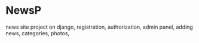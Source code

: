 # NewsP
news site project on django,
registration,
authorization,
admin panel,
adding news, categories, photos,
